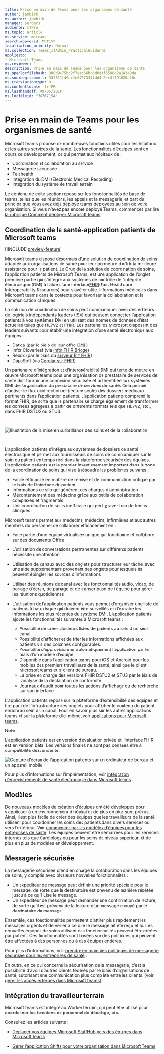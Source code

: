 ```yaml
---
title: Prise en main de Teams pour les organismes de santé
author: jambirk
ms.author: jambirk
manager: serdars
audience: ITPro
ms.topic: article
ms.service: msteams
search.appverid: MET150
localization_priority: Normal
ms.collection: Teams_ITAdmin_PracticalGuidance
appliesto:
- Microsoft Teams
ms.reviewer: ''
description: Prise en main de Teams pour les organismes de santé
ms.openlocfilehash: 380d9c75bc2f7eeb66bc6d0d0f5598d2a243a9da
ms.sourcegitcommit: 332817f49ec1e6767334fdd4c2ec3f791020a26c
ms.translationtype: MT
ms.contentlocale: fr-FR
ms.lasthandoff: 09/05/2019
ms.locfileid: "36767154"
---
```

# <a name="get-started-with-teams-for-healthcare-organizations"></a>Prise en main de Teams pour les organismes de santé

Microsoft teams propose de nombreuses fonctions utiles pour les hôpitaux et les autres services de la santé. Les fonctionnalités d’équipes sont en cours de développement, ce qui permet aux hôpitaux de :

- Coordination et collaboration au service
- Messagerie sécurisée
- Telehealth
- Intégration du DMI (Electronic Medical Recording) 
- Intégration du système de travail terrain 

Le contenu de cette section repose sur les fonctionnalités de base de teams, telles que les réunions, les appels et la messagerie, et part du principe que vous avez déjà déployé teams déployées au sein de votre organisation. Si vous n’avez pas encore déployé Teams, commencez par lire [la rubrique Comment déployer Microsoft teams](../../How-to-roll-out-teams.md).

## <a name="care-coordination---microsoft-teams-patients-app"></a>Coordination de la santé-application patients de Microsoft teams

[!INCLUDE [preview-feature](../../includes/preview-feature.md)]

Microsoft teams dispose désormais d’une solution de coordination de soins adaptée aux organisations de santé pour leur permettre d’offrir la meilleure assistance pour le patient. Le Crux de la solution de coordination de soins, l’application patients de Microsoft Teams, est une application de l’onglet première partie qui s’intègre aux systèmes de contrôle de l’intégrité électronique (DMI) à l’aide d’une interface[FHIR](https://www.hl7.org/fhir/)(Fast Healthcare Interoperability Resources) pour s’avérer utile. informations médicales dans Microsoft teams dans le contexte pour favoriser la collaboration et la communication cliniques.  

La solution de coordination de soins peut communiquer avec des éditeurs de logiciels indépendants leaders (ISV) qui peuvent connecter l’application patients à vos systèmes DMI en utilisant des normes de données d’état actuelles telles que HL7v2 et FHIR. Les partenaires Microsoft disposant des leaders suivants pour établir une intégration d’une santé électronique aux équipes :

- Datica (par le biais de leur offre [CMI](https://datica.com/compliant-managed-integration/) )
- Infor Cloverleaf (via [infor FHIR Bridge](https://pages.infor.com/hcl-infor-fhir-bridge-brochure.html))
- Redox (par le biais du [serveur R ^ FHIR](https://www.redoxengine.com/fhir/))
- DapaSoft (via [Corolar sur FHIR](https://www.dapasoft.com/corolar-fhir-server-for-microsoft-teams/))

Un partenaire d’intégration et d’interopérabilité DMI qui tente de mettre en œuvre Microsoft teams pour une organisation de prestataire de services de santé doit fournir une connexion sécurisée et authentifiée aux systèmes DMI de l’organisation du prestataire de services de santé. Cela permet d’activer le flux unidirectionnel (lecture seule) des dossiers médicaux pertinents dans l’application patients. L’application patients comprend le format FHIR, de sorte que le partenaire se charge également de transformer les données agrégées à partir de différents formats tels que HL7v2, etc., dans FHIR DSTU2 ou STU3.

<br>

![Illustration de la mise en surbrillance des soins et de la collaboration](../../media/ehr-1.png)

<br>

L’application patients s’intègre aux systèmes de dossiers de santé électronique et permet aux fournisseurs de soins de communiquer sur le soin du patient en temps réel dans la plateforme sécurisée des équipes. L’application patients est le premier investissement important dans la zone de la coordination de soins qui vise à résoudre les problèmes suivants :

- Faible efficacité en matière de remise et de communication critique par le biais de l’interface du patient
- Informations de silo qui génèrent des charges d’administration
- Mécontentement des médecins grâce aux outils de collaboration complexes et fragmentés
- Une coordination de soins inefficace qui peut graver trop de temps cliniques.

Microsoft teams permet aux médecins, médecins, infirmières et aux autres membres du personnel de collaborer efficacement en :

- Faire partie d’une équipe virtualisée unique qui fonctionne et collabore sur des documents Office
- L’utilisation de conversations permanentes sur différents patients nécessite une attention
- Utilisation de canaux avec des onglets pour structurer leur tâche, avec une aide supplémentaire provenant des onglets pour lesquels ils peuvent épingler les sources d’informations
- Utiliser des réunions de canal avec les fonctionnalités audio, vidéo, de partage d’écran, de partage et de transcription de l’équipe pour gérer les réunions quotidiennes
- L’utilisation de l’application patients vous permet d’organiser une liste de patients à haut risque qui doivent être surveillés et d’extraire les informations les plus récentes du système DMI. L’application patients ajoute les fonctionnalités suivantes à Microsoft teams :

    - Possibilité de créer plusieurs listes de patients au sein d’un seul canal.
    - Possibilité d’afficher et de trier les informations affichées aux patients via des colonnes configurables.
    - Possibilité d’approvisionner automatiquement l’application par le biais d’un modèle d’équipe.
    - Disponible dans l’application teams pour iOS et Android pour les mobiles des premiers travailleurs de la santé, ainsi que le client Microsoft teams et le client de bureau.
    - La prise en charge des versions FHIR DSTU2 et STU3 par le biais de l’analyse de la déclaration de conformité.
    - Journaux d’audit pour toutes les actions d’affichage ou de recherche sur son interface

L’application patients repose sur la plateforme d’extensibilité des équipes et tire parti de l’infrastructure des onglets pour afficher le contenu du patient enrichi au sein d’un canal. Pour en savoir plus sur les autres applications teams et sur la plateforme elle-même, voir [applications pour Microsoft teams](/microsoftteams/platform/concepts/apps/apps-overview).  

> [!NOTE]
> L’application patients est en version d’évaluation privée et l’interface FHIR est en version bêta. Les versions finales ne sont pas censées être à compatibilité descendante.

![Capture d’écran de l’application patients sur un ordinateur de bureau et un appareil mobile](../../media/ehr-2.png)

Pour plus d’informations sur l’implémentation, voir [intégration d’enregistrements de santé électronique dans Microsoft teams](patients-app.md) .

## <a name="templates"></a>Modèles

De nouveaux modèles de création d’équipes ont été développés pour s’appliquer à un environnement d’hôpital et de plus en plus sont prévus. Ainsi, il est plus facile de créer des équipes que les travailleurs de la santé utilisent pour coordonner les soins des patients dans divers services ou vers l’extérieur. Voir [commencer par les modèles d’équipes pour les entreprises de santé](healthcare-templates.md). Les équipes peuvent être démarrées pour les services internes tels que Cardiology ou pour les soins de niveau supérieur, et de plus en plus de modèles en développement.

## <a name="secure-messaging"></a>Messagerie sécurisée

La messagerie sécurisée prend en charge la collaboration dans les équipes de soins, y compris avec plusieurs nouvelles fonctionnalités :

- Un expéditeur de message peut définir une priorité spéciale pour le message, de sorte que le destinataire est prévenu de manière répétée jusqu’à ce qu’il Lise le message.
- Un expéditeur de message peut demander une confirmation de lecture, de sorte qu’il est prévenu de la lecture d’un message envoyé par le destinataire du message.


Ensemble, ces fonctionnalités permettent d’attirer plus rapidement les messages urgents et de veiller à ce que le message ait été reçu et lu. Les nouvelles équipes de soins utilisant ces fonctionnalités peuvent être créées par patient. Ces fonctionnalités sont basées sur des politiques qui peuvent être affectées à des personnes ou à des équipes entières.

Pour plus d’informations, voir [prendre en main des politiques de messagerie sécurisée pour les entreprises de santé](messaging-policies-hc.md) .

En outre, en ce qui concerne la sécurisation de la messagerie, c’est la possibilité d’avoir d’autres clients fédérés par le biais d’organisations de santé, autorisant une communication plus complète entre les clients. (voir [gérer les accès externes dans Microsoft teams](../../manage-external-access.md)).

## <a name="firstline-worker-integration"></a>Intégration du travailleur terrain

Microsoft teams est intégré au Worker terrain, qui peut être utilisé pour coordonner les fonctions de personnel de décalage, etc.

 Consultez les articles suivants :

- [Déplacer vos équipes Microsoft StaffHub vers des équipes dans Microsoft teams](../shifts/move-staffhub-teams-to-shifts-in-teams.md)

- [Gérer l’application Shifts pour votre organisation dans Microsoft Teams](../shifts/manage-the-shifts-app-for-your-organization-in-teams.md)
